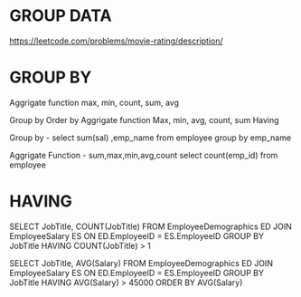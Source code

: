 # GROUP DATA
https://leetcode.com/problems/movie-rating/description/

# GROUP BY
Aggrigate function
max, min, count, sum, avg

Group by
Order by
Aggrigate function Max, min, avg, count, sum
Having

Group by - select sum(sal) ,emp_name from employee group by emp_name

Aggrigate Function -    sum,max,min,avg,count
                                        select count(emp_id) from employee

# HAVING
SELECT JobTitle, COUNT(JobTitle)
FROM EmployeeDemographics ED
JOIN EmployeeSalary ES
 ON ED.EmployeeID = ES.EmployeeID
GROUP BY JobTitle
HAVING COUNT(JobTitle) > 1


SELECT JobTitle, AVG(Salary)
FROM EmployeeDemographics ED
JOIN EmployeeSalary ES
 ON ED.EmployeeID = ES.EmployeeID
GROUP BY JobTitle
HAVING AVG(Salary) > 45000
ORDER BY AVG(Salary)